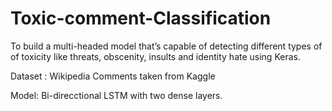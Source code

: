# Toxic-comment-Classification
To build a multi-headed model that’s capable of detecting different types of of toxicity like threats, obscenity, insults and identity hate using Keras. 

Dataset : Wikipedia Comments taken from Kaggle

Model: Bi-direcctional LSTM with two dense layers.
